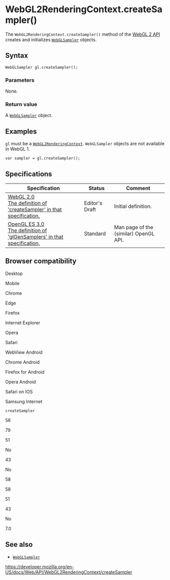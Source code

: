 WebGL2RenderingContext.createSampler()
======================================

The `WebGL2RenderingContext.createSampler()` method of the [WebGL 2 API](../webgl_api) creates and initializes [`WebGLSampler`](../webglsampler) objects.

Syntax
------

    WebGLSampler gl.createSampler();

### Parameters

None.

### Return value

A [`WebGLSampler`](../webglsampler) object.

Examples
--------

`gl` must be a [`WebGL2RenderingContext`](../webgl2renderingcontext). `WebGLSampler` objects are not available in WebGL 1.

    var sampler = gl.createSampler();

Specifications
--------------

<table><thead><tr class="header"><th>Specification</th><th>Status</th><th>Comment</th></tr></thead><tbody><tr class="odd"><td><a href="https://www.khronos.org/registry/webgl/specs/latest/2.0/#3.7.13">WebGL 2.0<br />
<span class="small">The definition of 'createSampler' in that specification.</span></a></td><td><span class="spec-ed">Editor's Draft</span></td><td>Initial definition.</td></tr><tr class="even"><td><a href="https://www.khronos.org/opengles/sdk/docs/man3/html/glGenSamplers.xhtml">OpenGL ES 3.0<br />
<span class="small">The definition of 'glGenSamplers' in that specification.</span></a></td><td><span class="spec-standard">Standard</span></td><td>Man page of the (similar) OpenGL API.</td></tr></tbody></table>

Browser compatibility
---------------------

Desktop

Mobile

Chrome

Edge

Firefox

Internet Explorer

Opera

Safari

WebView Android

Chrome Android

Firefox for Android

Opera Android

Safari on IOS

Samsung Internet

`createSampler`

56

79

51

No

43

No

58

58

51

43

No

7.0

See also
--------

-   [`WebGLSampler`](../webglsampler)

<a href="https://developer.mozilla.org/en-US/docs/Web/API/WebGL2RenderingContext/createSampler" class="_attribution-link">https://developer.mozilla.org/en-US/docs/Web/API/WebGL2RenderingContext/createSampler</a>

